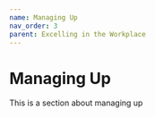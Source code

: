 ```yaml
---
name: Managing Up
nav_order: 3
parent: Excelling in the Workplace
---
```


# Managing Up

This is a section about managing up